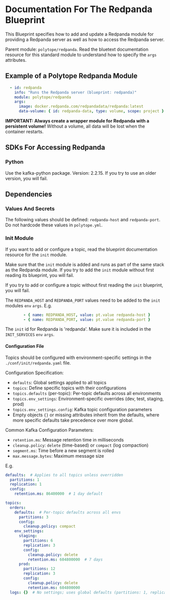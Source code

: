 # Documentation For The Redpanda Blueprint

This Blueprint specifies how to add and update a Redpanda module for providing a Redpanda server as well as how to access the Redpanda server.

Parent module: `polytope/redpanda`. Read the bluetext documentation resource for this standard module to understand how to specify the `args` attributes.

## Example of a Polytope Redpanda Module

```yaml
  - id: redpanda
    info: "Runs the Redpanda server (blueprint: redpanda)"
    module: polytope/redpanda
    args:
      image: docker.redpanda.com/redpandadata/redpanda:latest
      data-volume: { id: redpanda-data, type: volume, scope: project }
```

**IMPORTANT: Always create a wrapper module for Redpanda with a persistent volume!** Without a volume, all data will be lost when the container restarts.

## SDKs For Accessing Redpanda

### Python
Use the kafka-python package. Version: 2.2.15. If you try to use an older version, you will fail.

## Dependencies

### Values And Secrets

The following values should be defined: `redpanda-host` and `redpanda-port`. Do not hardcode these values in `polytope.yml`.

### Init Module

If you want to add or configure a topic, read the blueprint documentation resource for the `init` module. 

Make sure that the `init` module is added and runs as part of the same stack as the Redpanda module. If you try to add the `init` module without first reading its blueprint, you will fail.

If you try to add or configure a topic without first reading the `init` blueprint, you will fail.

The `REDPANDA_HOST` and `REDPANDA_PORT` values need to be added to the `init` modules `env` `args`. E.g.
```yaml
        - { name: REDPANDA_HOST, value: pt.value redpanda-host }
        - { name: REDPANDA_PORT, value: pt.value redpanda-port }
```

The `init` id for Redpanda is 'redpanda'. Make sure it is included in the `INIT_SERVICES` `env` `args`.

#### Configuration File

Topics should be configured with environment-specific settings in the `./conf/init/redpanda.yaml` file.

Configuration Specification:
- `defaults`: Global settings applied to all topics
- `topics`: Define specific topics with their configurations
- `topics.defaults` (per-topic): Per-topic defaults across all environments
- `topics.env_settings`: Environment-specific overrides (dev, test, staging, prod)
- `topics.env_settings.config`: Kafka topic configuration parameters
- Empty objects `{}` or missing attributes inherit from the defaults, where more specific defaults take precedence over more global. 

Common Kafka Configuration Parameters:
- `retention.ms`: Message retention time in milliseconds
- `cleanup.policy`: `delete` (time-based) or `compact` (log compaction)
- `segment.ms`: Time before a new segment is rolled
- `max.message.bytes`: Maximum message size

E.g. 

```yaml
defaults:  # Applies to all topics unless overridden
  partitions: 1
  replication: 1
  config:
    retention.ms: 86400000  # 1 day default

topics:
  orders:
    defaults:  # Per-topic defaults across all envs
      partitions: 3
      config:
        cleanup.policy: compact
    env_settings:
      staging:
        partitions: 6
        replication: 3
        config:
          cleanup.policy: delete
          retention.ms: 604800000  # 7 days
      prod:
        partitions: 12
        replication: 3
        config:
          cleanup.policy: delete
          retention.ms: 604800000
  logs: {}  # No settings; uses global defaults (partitions: 1, replication: 1, etc.)
```
